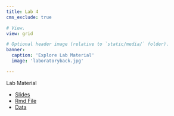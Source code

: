 ```yaml
---
title: Lab 4
cms_exclude: true

# View.
view: grid

# Optional header image (relative to `static/media/` folder).
banner:
  caption: 'Explore Lab Material'
  image: 'laboratoryback.jpg'

---
```


Lab Material 
- [Slides](slides/health-policy.pdf)
- [Rmd File](resources/health-policy-resources.pdf)
- [Data](resources/health-policy-resources.pdf)
